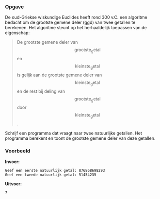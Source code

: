 ### Opgave

De oud-Griekse wiskundige Euclides heeft rond 300 v.C. een algoritme bedacht om de grootste gemene deler (ggd) van twee getallen te berekenen. Het algoritme steunt op het herhaaldelijk toepassen van de eigenschap:

> De grootste gemene deler van $$\mathsf{grootste_getal}$$ en $$\mathsf{kleinste_getal}$$ is gelijk aan de grootste gemene deler van $$\mathsf{kleinste_getal}$$ en de rest bij deling van $$\mathsf{grootste_getal}$$ door $$\mathsf{kleinste_getal}$$.

Schrijf een programma dat vraagt naar twee natuurlijke getallen. Het programma berekent en toont de grootste gemene deler van deze getallen.

### Voorbeeld

**Invoer:**

    Geef een eerste natuurlijk getal: 876868698293
    Geef een tweede natuurlijk getal: 51454235


**Uitvoer:**

    7
